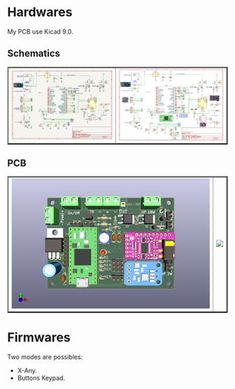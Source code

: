 # Hardwares
My PCB use Kicad 9.0.  

## Schematics
<table border="2">
<tr>
<td><img src="https://github.com/pierrotm777/SoundModule_Teensy4.0-version/blob/main/Hardware/V1.0/Sound_Myca_Teensy_v1.0.png" border="0"/></td>
<td><img src="https://github.com/pierrotm777/SoundModule_Teensy4.0-version/blob/main/Hardware/V1.1/Sound_Myca_Teensy_v1.1.png" border="0"/></td>
</tr>
</table>

## PCB
<table border="2">
<tr>
<td><img src="https://github.com/pierrotm777/SoundModule_Teensy4.0-version/blob/main/Hardware/V1.0/Sound_Myca_Teensy-Top3d_v1.0.png" border="0"/></td>
<td><img src="https://github.com/pierrotm777/SoundModule_Teensy4.0-version/blob/main/Hardware/V1.1/Sound_Myca_Teensy-Top3d_v1.1.png" border="0"/></td>
</tr>
</table>

# Firmwares
Two modes are possibles:
- X-Any.
- Buttons Keypad. 

